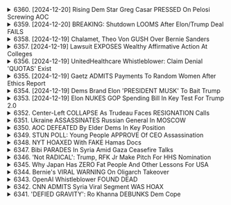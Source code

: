 <details>
<summary>6360. [2024-12-20] Rising Dem Star Greg Casar PRESSED On Pelosi Screwing AOC</summary><br>

<a href="https://www.youtube.com/watch?v=axj2NG0xUao" target="_blank">
    <img src="https://img.youtube.com/vi/axj2NG0xUao/maxresdefault.jpg" 
        alt="[Youtube]" width="200">
</a>

# Rising Dem Star Greg Casar PRESSED On Pelosi Screwing AOC

## 下议员采访内容要点整理

本次访谈聚焦于下议员对政治策略、进取主义组织和胜选议题的观点。

**I. 政治策略与妥协**

*   **胜选目的:** 下议员坚信政治胜选的目的在于统治和帮助人民，而非不择手段地获胜。
*   **妥协的立场:** 下议员反对完全为了胜选而牺牲原则和价值观，并认为政治家应该坚持自身的信念。
*   **胜选与价值:** 下议员认为政治胜选必须与保护民众利益相结合，避免为了赢而做出伤害选民的行为。
*   **与理想主义者的平衡：** 下议员坦言与坚持“宁愿正义落败也不愿不正当获胜”的理想主义者存在分歧，但仍然保持沟通。

**II. 进步主义组织的挑战与合作**

*   **进步性组织的演变：** 下议员认为许多进步性组织不再依赖基金会资助，而是更多地依靠成员制模式。这使得这些组织拥有了更高的自主性和影响力。
*   **与民主党合作：** 下议员观察到，进步性组织与企业民主党人之间的关系仍然紧张，某些企业民主党人倾向于妥协以求胜选。
*   **挑战与应对：** 下议员认为，进步性组织需要学习如何更好地发挥其力量，并通过与民主党建立合作关系来实现其目标。
*   **议员的角色：** 下议员强调议员有权决定自己的行动和言论，不应被外部力量左右。

**III. 政治斗争与民众视角**

*   **政治斗争的常态:** 下议员指出，政治家在工作中必然会面临反对和压力，这是常态。
*   **民众沟通的重要性:** 下议员强调与民众保持沟通非常重要，并表示自己经常在日常生活中受到民众的关注和反馈。
*   **Zoning 与社区影响:** 下议员特别提到 zoning (区域规划) 对社区发展的影响，并强调其重要性。

**IV. 进取主义 (Progressive) 领导的崛起**

*   **进步领导力量:** 下议员称，选出更多进取主义的领导人，不代表需要牺牲民众利益去换取胜利，而是应该尽一切努力避免灾难发生。
*   **争取多数力量的价值：** 下议员强调争取大多数人民的支持，对抗宣传攻势，避免负面后果。

总的来说，下议员的观点倾向于兼顾政治现实与理想主义，既重视胜选的重要性，又强调原则底线和民众利益。
</details>

<details>
<summary>6359. [2024-12-20] BREAKING: Shutdown LOOMS After Elon/Trump Deal FAILS</summary><br>

<a href="https://www.youtube.com/watch?v=R74wLT9BrNE" target="_blank">
    <img src="https://img.youtube.com/vi/R74wLT9BrNE/maxresdefault.jpg" 
        alt="[Youtube]" width="200">
</a>

# BREAKING: Shutdown LOOMS After Elon/Trump Deal FAILS

## 對美國政府預算談判及共和黨內鬥的整理分析 (基於提供的文本)

以下針對所提供的文本內容進行重點整理，以小節形式呈現並使用正式用語：

**I. 當前情勢總覽**

*   **預算僵局與拍賣邊緣:** 美國聯邦政府預計可能於今晚(文本發表時)午夜陷入停擺，預算談判陷入僵局，令政府運作面臨風險。
*   **多位重要人物參與談判:** 對話核心為總統川普、自由派共和黨員 (如 Chip Roy)、意識形態立場明確的伊隆·馬斯克 (Elon Musk)、以及眾議院院長麥克·強森 (Mike Johnson)。
*   **缺乏明確共識:** 目前各方未能達成任何有意義的共識，可能需要進一步調整方案。

**II. 共和黨內鬥分析**

*   **川普與伊隆·馬斯克的權力動向:** 馬斯克試圖挑戰川普於共和黨內的權威地位，兩人在黨內影響力形成對峙。
*   **意識形態分歧:** 川普和馬斯克在政府治理方向上存在顯著差異：
    *   **川普:** 強調實用主義，缺乏堅定意識形態立場，更注重政治可行性和迎合選民而非理論性考量。
    *   **馬斯క్:** 持有強烈自由意志主義立場，強調政府精簡、削減開支，但政策方向可能與民眾實際需求脫節。
*   **兩者的政治立場差異:** 馬斯克讚賞批評貿易障礙的哈維爾·馬雷 (Javier Milei)，但此舉與川普過去的政策主張相悖。
*   **共和黨內派系的立場差異:**
    *   **自由派 (如 Chip Roy):** 傾向於推動削減開支和政府精簡，並試圖說明政策給予選民的理由。
    *   **溫和派 (如保羅·萊恩, 克文·麦卡锡):** 傾向於彌合黨內分歧。

**III. 重要議題的敏感性**

*   **削減開支的爭議：** 馬斯克提議削減政府開支，包括兒童癌症研究等項目，引發爭議。此舉可能對選民造成負面影響。
*   **社會福利的爭議:** 馬斯克暗示社會保障體系存在問題，加劇了社會福利相關政策的爭議。

**IV. 川普的策略與動機**

*   **喜歡黨內競爭：** 川普可能樂於看到黨內競爭，認為此舉更有利於強化自身的政治地位。
*   **注重戲劇性：** 川普熱衷於創造戲劇性氛圍，並享受黨內衝突。

**V. 結論與展望**

*   **局勢不明朗：** 目前的預算談判及其共和黨內鬥局勢複雜，未來走向難以預測。
*   **可能達成妥協：** 雖然局勢緊張，但各方仍有可能在最後時刻達成暫時性的妥協方案。
*   **關注議題發展：** 美國聯邦政府的預算談判，以及共和黨內鬥，將持續影響美國政治發展。

希望以上整理對您有所幫助。
</details>

<details>
<summary>6358. [2024-12-19] Chalamet, Theo Von GUSH Over Bernie Sanders</summary><br>

<a href="https://www.youtube.com/watch?v=KRkqJ6mcffY" target="_blank">
    <img src="https://img.youtube.com/vi/KRkqJ6mcffY/maxresdefault.jpg" 
        alt="[Youtube]" width="200">
</a>

# Chalamet, Theo Von GUSH Over Bernie Sanders

以下是對這段說話內容的重點整理，以正式用語和條列式呈現：

**一、選舉與黨內動態**

*   **總統候選人支持度：** 發言者認為民主黨的派特·巴特吉格（Pete Buttigieg）有潛力成為強勁的總統候選人，並對其在2024年上議院選舉中的勝利充滿樂觀。
*   **媒體影響力：** 強調擺脫自由派機構的鐵腕控制，認為這將創造更多可能性，並為政治格局帶來變革。
*   **黨內意見分歧：** 提到民主黨內對不同候選人的支持度，以及媒體對這些候選人的影響。
*   **選舉策略：** 質疑傳統的選舉策略，例如賓州、密西根州等地點的重要性、以及在葡萄酒洞穴舉辦資金籌措活動等。

**二、政策及政治議題**

*   **運輸政策：** 提到巴特吉格擔任運輸部長所做的貢獻，以及現階段航空運費和相關政策問題。
*   **醫療保健議題：** 提及與醫療保健相關的討論，並計畫就此與馬特·布朗寧（Matt Borning）進行交流
*   **CRS與政策分析：** 強調CRS（國會研究服務處）報告和政策分析對節目的重要性，以及對未來幾年政治的潛在影響。
*   **政府運作：** 關注政府運作及任何潛在的政府停擺事件。

**三、節目及媒體策略**

*   **節目定位：** 強調節目內容以分析時事、政策和選舉議題為主。
*   **節目贊助：** 感謝高級贊助者的支持，認為他們的贊助是節目得以運作的基礎。
*   **休息計畫：** 表示將減少內容產出，以讓製作團隊獲得休息，但將保持不定期的更新。
*   **內容回顧：** 告知觀眾，會將今年最佳的影片片段和突發事件進行整理，以供回顧。
*   **未來計畫：** 預告將會分享關於內部資訊和其他內容的更新。

**四、對聽眾及贊助者的感謝**

*   **感謝贊助者：** 強烈表達對高級贊助者的感激之情。
*   **祝福聽眾：** 向聽眾送上新年祝福和假期的祝福。
*   **分享及訂閱：** 鼓勵觀眾分享節目並訂閱breakingpoints.com，以獲得完整內容和支援獨立媒體。

**總結：**

整體內容涵蓋了美國政治的選舉動態、政策議題、媒體影響以及節目的運營與發展。發言者不僅對特定候選人寄予厚望，更強調獨立媒體的重要性及對聽眾和贊助者的感謝，並對未來的節目內容做出了預告。
</details>

<details>
<summary>6357. [2024-12-19] Lawsuit EXPOSES Wealthy Affirmative Action At Colleges</summary><br>

<a href="https://www.youtube.com/watch?v=3N4jDp44bZU" target="_blank">
    <img src="https://img.youtube.com/vi/3N4jDp44bZU/maxresdefault.jpg" 
        alt="[Youtube]" width="200">
</a>

# Lawsuit EXPOSES Wealthy Affirmative Action At Colleges

## 演講內容重點整理：財富差異、肯定性行動和大學招生

以下為演講內容重點整理，以條列格式及小節區分：

**第一節：財富差距概述**

*   **差距程度：** 演講者指出，美國白人家庭平均資產為28.5萬美元，而黑人家庭則為4.5萬美元，差距超過 6 倍。 
*   **資料來源：** 此數據來自2022年的資料
*   **歷史因素：** 強調歷史上的種族歧視，特別是在住宅方面的歧視 (例如：紅線政策)造成現在的財富差距。
*   **近期因素：** 指出 2008 年金融危機和 2010 年之後的房地产复苏加劇了財富差距。 低收入者，特別是非裔和拉丁裔家庭，受到的影響比白人家庭更嚴重。

**第二節：財富差距統計的解讀**

*   **平均數的局限性：** 演講者批評使用平均數來衡量財富差距，因為平均數被極高資産持有者（例如：Elon Musk）扭曲了真實情況。
*   **中位數的優勢：** 建議使用中位數來更準確地呈現財富分配情況。
*   **種族內部差距：** 強調即使在相同種族群體內，財富分配也存在不均。
*    **種族差距的複雜性：**  強調並非種族本質導致差異，而是歷史及現代社會結構導致的結果。

**第​三​節​：​肯定​性​行動​和​大學​招生**

*   **肯定性行動的成效：** 演講者質疑肯定性行動是否成功縮小了財富差距，尤其是在最頂層（0.1%）的階層中。
*   **遺產招生制度：** 強烈批評遺產招生制度 (legacies) 造成的不公平，認為這使得富裕階層的子孫更容易入場大學。
*   **呼籲改革：** 建議廢除遺產招生制度，並對大學招生制度進行改革，以確保更公平的競爭環境。
*   **金钱影響：** 批评大學捐款能大幅提高子女進入名校機會，认为这是一种特殊的歧视。

**第​四​節​：​總結及呼籲**

*   **關注中產階級：** 表達了對將重點放在縮小中產階級和富裕階級之間的差距，而非僅僅多元化頂層階級的觀點。
*   **批判平均值：** 再次強調使用平均數來評估財富差距的局限性，並呼籲使用更準確的統計指標。
*   **支持獨立媒體：** 呼籲觀眾支持獨立媒體，並鼓勵通過「按讚」和評論來分享演講內容。

**總結：**

演講者深入分析了美國的財富差距，指出了影響因素，並對肯定的行動及大學招生制度提出了批評，呼籲對制度進行改革，以創造更公平、更具包容性的社會。
</details>

<details>
<summary>6356. [2024-12-19] UnitedHealthcare Whistleblower: Claim Denial 'QUOTAS' Exist</summary><br>

<a href="https://www.youtube.com/watch?v=faHoXW_VaDk" target="_blank">
    <img src="https://img.youtube.com/vi/faHoXW_VaDk/maxresdefault.jpg" 
        alt="[Youtube]" width="200">
</a>

# UnitedHealthcare Whistleblower: Claim Denial 'QUOTAS' Exist

## Louis Thompson 事件及其對美國公眾議題的影響 – 重點整理

**一、案件概要與指控**

*   **嫌疑人:** Louis Thompson 因射殺 Brian Thompson 而被指控。
*   **指控重點:** 除了殺人罪之外，Thompson 還被以「恐怖主義」罪名起控，引發爭議。
*   **案件爭點:** 對於以恐怖主義罪名指控 Thompson 是否合理，以及案件是否受到政治動機影響，各方存在激烈辯論。
*   **現場證詞:** 現場參與者表示，Thompson 在襲擊事件發生時，現場有麥克與瑞恩在錄音室，且瑞安透露麥克有食物過敏症。

**二、恐佈主義定義與適用疑慮**

*   **定義問題:** 案件引發對「恐怖主義」定義的討論，以及在該案件中的適用性是否合適。
*   **政治動機疑慮:** 擔心對 Thompson 以恐怖主義罪名起控，是受到政治動機驅使，意圖藉此強化特定立場。
*   **與1月6日事件的比較:** 有人指出，Thompson 與1月6日國會山莊事件中所涉嫌人士皆被以刑事罪名起訴，未以恐怖主義罪名起控，引發對起訴標準的不滿。

**三、公眾議題關注度轉移**

*   **醫療保健議題升至第二位:** 根據《經濟學人》的追蹤調査，Louis Thompson 槍擊事件後，醫療保健議題的關注度迅速提升，超越移民議題，成為美國人最關心的議題之一。
*   **選舉時期的議題漠視:** 案例突顯了民主黨在醫療改革議題上未能採取有力行動，以及在選舉期間對醫療議題的忽視。
*   **進步理念的倒退:** 儘管歷史上民主黨在推動醫療改革上取得一定進展，但由於內部因素及外部壓力，如Bernie Sanders的Medicare for All倡議受到捐款者阻撓，導致進步理念在醫療改革上倒退。

**四、公眾態度變化與影響**

*   **社會關注度提升:** 槍擊案以及後續爭議顯著提升了公眾對醫療體系問題的關注。
*   **潛在的政治影響:** 本案可能在未來選舉中影響選民的投票意向。
*   **促進討論:** 鼓勵人們就醫療改革議題展開討論和尋求解決方案。
</details>

<details>
<summary>6355. [2024-12-19] Gaetz ADMITS Payments To Random Women After Ethics Report</summary><br>

<a href="https://www.youtube.com/watch?v=lcEmiG3autc" target="_blank">
    <img src="https://img.youtube.com/vi/lcEmiG3autc/maxresdefault.jpg" 
        alt="[Youtube]" width="200">
</a>

# Gaetz ADMITS Payments To Random Women After Ethics Report

以下是根據提供的文本的清晰、客觀的重點摘要，以正式術語和分段形式呈現：

**一、議員 Matt Gaetz 的行為不端指控**

*   **財務支出爭議：**Gaetz 被指出曾向交往對象或未交往對象提供財務援助，其行為引發對其資金使用的質疑。
*   **潛在犯罪嫌疑：** 這些財務支出可能違反聯邦法律，包括與性交易相關的規定。
*   **政治動機：** 指控者認為，這些指控是針對 Gaetz 的政治抹黑，旨在破壞他的政治生涯。

**二、Gaetz 未來的政治前景**

*   **參議院/總督競選：** Gaetz 有意角逐佛羅里達州的參議員或州長職位，但目前尚不確定。
*   **One America News (OANN) 連結：**  原本Gaetz希望透過OANN 作為跳板，但與該媒體老闆Stenhouse 關係破裂。
*   **潛在影響：** 上述事件可能影響 Gaetz 的政治生涯，阻礙他參選更高職位。

**三、佛羅里達州選舉政治動態**

*   **Larra Trump 的參選意圖：** Larra Trump（唐納·川普的女兒/媳婦）據稱可能角逐佛羅里達州參議員職位。
*   **選舉策略：** 參選者可能透過被指派議席、而非正式選舉，以降低參選風險。
*   **Ron DeSantis 的影響：** 前佛羅里達州州長 Ron DeSantis 可能會影響該州的選舉結果。

**四、媒體與政治的關係**

*   **OANN 的角色：** 一些評論員認為，OANN 與 Gaetz 之間存在合作關係，但似乎已破局。
*   **媒體偏袒與政治操弄：** 這些事件突顯了媒體與政治之間複雜的關係，以及可能發生的偏袒和操弄。

**五、其他相關因素**

*   **Gaetz 家庭背景：** Gaetz 出身富裕家庭，可能利用其財力影響政治活動。
*   **個人過往：** Gaetz 過往行為不端，包含不當的派對生活，可能成為對手攻擊的弱點。
*   **對共和黨獨立媒體的推廣：** 視頻的發布者強調獨立媒體的重要性，並呼籲觀眾訂閱以支持他們的發展。

希望這個摘要對您有所幫助。
</details>

<details>
<summary>6354. [2024-12-19] Dems Brand Elon 'PRESIDENT MUSK' To Bait Trump</summary><br>

<a href="https://www.youtube.com/watch?v=bti3TQITJyo" target="_blank">
    <img src="https://img.youtube.com/vi/bti3TQITJyo/maxresdefault.jpg" 
        alt="[Youtube]" width="200">
</a>

# Dems Brand Elon 'PRESIDENT MUSK' To Bait Trump

## 政府關閉與債務上限爭端重點整理

根據上述文本，以下是關於美國政府可能關閉、以及與債務上限相關爭端的重點整理：

**一. 潛在政府關閉的原因與推動者**

*   **伊隆·馬斯克的態度：** 馬斯克在社交媒體上呼籲政府關閉，似乎為推動關閉埋下伏筆。
*   **共和黨的策略：** 共和黨可能利用政府關閉作為談判籌碼，以推行預算緊縮措施。
*   **民主黨的立場：**  部分民主黨人不願與共和黨妥協，呼籲永久廢除債務上限。
*   **政治動機：** 拜登政府可能藉政府運作困難，降低國內支持度，打擊共和黨聲勢。

**二. 債務上限爭端**

*   **民主黨主張：** 永久廢除債務上限，理由是其成為政治人質的工具，毫無意義且過時。
*   **共和黨立場：**  緊縮財政，可能不接受永久廢除債務上限的方案。
*   **潛在後果：** 永久廢除債務上限可能導致無法控制的政府支出，反之，維持債務上限則可能持續以關閉政府威脅。
*   **特朗普因素：** 特朗普願意採取非常規手段（例如「湊硬幣」），並且不在乎程序上的爭議。

**三. 政府關閉可能的影響**

*   **旅遊問題：** 在聖誕節等旅遊高峰季節，政府關閉將嚴重影響旅客，可能引發民眾不滿。
*   **政府運作：** 聯邦政府各部門停運，可能導致多項政府服務中斷，甚至影響國家安全。
*   **國立公園：** 可能會以2013年的方式關閉國立公園，加劇民眾不滿情緒。
*   **軍事/安全影響：** 關閉可能影響到數百萬士兵與軍人的待遇與運作。

**四. 政治策略分析**

*   **拜登政府策略：** 可能利用政府關閉作為政治籌碼，降低共和黨支持度。
*   **民主黨內部分歧：**  部分民主黨人認為，如果共和黨不願妥協，就應該永久廢除債務上限。
*   **共和黨策略：** 以預算緊縮為由，要求民主黨做出讓步。
*   **策略性妥協：** 針對債務上限，民主黨與共和黨有可能在短時間內達成協議，但爭議點依然存在，長期而言，難以完全解決。

**五. 支持 Breaking Points：**

*   鼓勵觀眾點讚、評論與分享。
*   建議觀眾訂閱 breakingpoints.com 以免費接收節目資訊。
*   鼓勵觀眾支持獨立媒體，以協助節目發展。
</details>

<details>
<summary>6353. [2024-12-19] Elon NUKES GOP Spending Bill In Key Test For Trump 2.0</summary><br>

<a href="https://www.youtube.com/watch?v=IzL1vO2WPnY" target="_blank">
    <img src="https://img.youtube.com/vi/IzL1vO2WPnY/maxresdefault.jpg" 
        alt="[Youtube]" width="200">
</a>

# Elon NUKES GOP Spending Bill In Key Test For Trump 2.0

好的，這是一份對你提供的文字內容的重點摘要，以小節和條列式呈現：

**一、背景：政治力量的融合和衝突**

*   談話的主軸圍繞著美國前總統特朗普和科技推廣者伊隆·馬斯克之間的合作潛力，及其潛在的政治和意識形態摩擦。
*   分析關注兩人合作可能如何影響美國的未來政治方向及政策制定。

**二、特朗普與馬斯克意識形態的差異**

*   **社會保障與醫療保健：**
    *   特朗普承諾不觸碰社會保障、醫療保險和醫療補助（Medicare），這在他2016年競選時是關鍵承諾。他現在對這三個項目的態度有所軟化，表示可能會尋求削減浪費和欺詐行為。
    *   馬斯克傾向於削減社會保障和醫療保險的開支，這與特朗普的立場不同。
*   **關稅：**
    *   特朗普一直支持積極的關稅政策，這對國內產業有一定的保護作用。
    *   馬斯克則支持取消關稅，這與特朗普的關稅保護主義立場相悖。
*   **意識形態：**
    * 馬斯克被認為是一個更加堅定的意識形態人士，而特朗普的意識形態在不同時期會有轉變。

**三、合作的潛在影響**

*   **政治方向：** 馬斯克對社會保障、醫療保險和關稅的立場可能會對特朗普的政策產生影響，從而改變美國的政策走向。

**四、政策細節的灰色地帶**

* 馬斯克試圖區分改革與削減社會保障、醫療保險等開支，認為減少浪費和欺詐行為並不是在削減福利。但這些細微的區別經常會引發爭議。

**五、結尾**

*   強調了在複雜的政策問題上，要進行客觀的分析並釐清各個立場的微妙差異，是一項具有挑戰性的任務。

**總結：**

這段文字探討了特朗普和馬斯克之間潛在的合作及其可能帶來的影響。儘管兩人在某些議題上存在共識，但在社會保障、醫療保險和關稅等關鍵政策問題上存在意識形態差異，這可能會對美國的未來政策走向產生複雜的影響。
</details>

<details>
<summary>6352. Center-Left COLLAPSE As Trudeau Faces RESIGNATION Calls</summary><br>

<a href="https://www.youtube.com/watch?v=AwcQFm_QndM" target="_blank">
    <img src="https://img.youtube.com/vi/AwcQFm_QndM/maxresdefault.jpg" 
        alt="[Youtube]" width="200">
</a>

# Center-Left COLLAPSE As Trudeau Faces RESIGNATION Calls


</details>

<details>
<summary>6351. Ukraine ASSASSINATES Russian General In MOSCOW</summary><br>

<a href="https://www.youtube.com/watch?v=20xgV81IQg4" target="_blank">
    <img src="https://img.youtube.com/vi/20xgV81IQg4/maxresdefault.jpg" 
        alt="[Youtube]" width="200">
</a>

# Ukraine ASSASSINATES Russian General In MOSCOW


</details>

<details>
<summary>6350. AOC DEFEATED By Elder Dems In Key Position</summary><br>

<a href="https://www.youtube.com/watch?v=Hlccakrc0SE" target="_blank">
    <img src="https://img.youtube.com/vi/Hlccakrc0SE/maxresdefault.jpg" 
        alt="[Youtube]" width="200">
</a>

# AOC DEFEATED By Elder Dems In Key Position


</details>

<details>
<summary>6349. STUN POLL: Young People APPROVE Of CEO Assassination</summary><br>

<a href="https://www.youtube.com/watch?v=yxCqEo4py8Q" target="_blank">
    <img src="https://img.youtube.com/vi/yxCqEo4py8Q/maxresdefault.jpg" 
        alt="[Youtube]" width="200">
</a>

# STUN POLL: Young People APPROVE Of CEO Assassination


</details>

<details>
<summary>6348. NYT HOAXED With FAKE Hamas Docs</summary><br>

<a href="https://www.youtube.com/watch?v=Du33aquxsRc" target="_blank">
    <img src="https://img.youtube.com/vi/Du33aquxsRc/maxresdefault.jpg" 
        alt="[Youtube]" width="200">
</a>

# NYT HOAXED With FAKE Hamas Docs


</details>

<details>
<summary>6347. Bibi PARADES In Syria Amid Gaza Ceasefire Talks</summary><br>

<a href="https://www.youtube.com/watch?v=GNKsuIgm0_0" target="_blank">
    <img src="https://img.youtube.com/vi/GNKsuIgm0_0/maxresdefault.jpg" 
        alt="[Youtube]" width="200">
</a>

# Bibi PARADES In Syria Amid Gaza Ceasefire Talks


</details>

<details>
<summary>6346. 'Not RADICAL': Trump, RFK Jr Make Pitch For HHS Nomination</summary><br>

<a href="https://www.youtube.com/watch?v=yJQ9V0IMFzI" target="_blank">
    <img src="https://img.youtube.com/vi/yJQ9V0IMFzI/maxresdefault.jpg" 
        alt="[Youtube]" width="200">
</a>

# 'Not RADICAL': Trump, RFK Jr Make Pitch For HHS Nomination


</details>

<details>
<summary>6345. Why Japan Has ZERO Fat People And Other Lessons For USA</summary><br>

<a href="https://www.youtube.com/watch?v=lCsVkukfJ-Q" target="_blank">
    <img src="https://img.youtube.com/vi/lCsVkukfJ-Q/maxresdefault.jpg" 
        alt="[Youtube]" width="200">
</a>

# Why Japan Has ZERO Fat People And Other Lessons For USA


</details>

<details>
<summary>6344. Bernie's VIRAL WARNING On Oligarch Takeover</summary><br>

<a href="https://www.youtube.com/watch?v=hsk6WbPhH2M" target="_blank">
    <img src="https://img.youtube.com/vi/hsk6WbPhH2M/maxresdefault.jpg" 
        alt="[Youtube]" width="200">
</a>

# Bernie's VIRAL WARNING On Oligarch Takeover


</details>

<details>
<summary>6343. OpenAI Whistleblower FOUND DEAD</summary><br>

<a href="https://www.youtube.com/watch?v=sYlPQiKy_Ws" target="_blank">
    <img src="https://img.youtube.com/vi/sYlPQiKy_Ws/maxresdefault.jpg" 
        alt="[Youtube]" width="200">
</a>

# OpenAI Whistleblower FOUND DEAD


</details>

<details>
<summary>6342. CNN ADMITS Syria Viral Segment WAS HOAX</summary><br>

<a href="https://www.youtube.com/watch?v=9o_fTAcGn4M" target="_blank">
    <img src="https://img.youtube.com/vi/9o_fTAcGn4M/maxresdefault.jpg" 
        alt="[Youtube]" width="200">
</a>

# CNN ADMITS Syria Viral Segment WAS HOAX


</details>

<details>
<summary>6341. 'DEFIED GRAVITY': Ro Khanna DEBUNKS Dem Cope</summary><br>

<a href="https://www.youtube.com/watch?v=4Q9frVXKIv8" target="_blank">
    <img src="https://img.youtube.com/vi/4Q9frVXKIv8/maxresdefault.jpg" 
        alt="[Youtube]" width="200">
</a>

# 'DEFIED GRAVITY': Ro Khanna DEBUNKS Dem Cope


</details>

